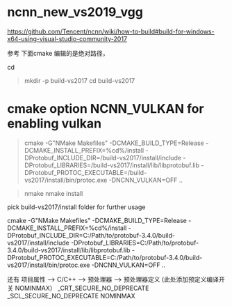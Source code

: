 # ncnn_new_vs2019_vgg

https://github.com/Tencent/ncnn/wiki/how-to-build#build-for-windows-x64-using-visual-studio-community-2017

参考
下面cmake 编辑的是绝对路径，

cd <ncnn-root-dir>
> mkdir -p build-vs2017
> cd build-vs2017

# cmake option NCNN_VULKAN for enabling vulkan
> cmake -G"NMake Makefiles" -DCMAKE_BUILD_TYPE=Release -DCMAKE_INSTALL_PREFIX=%cd%/install -DProtobuf_INCLUDE_DIR=<protobuf-root-dir>/build-vs2017/install/include -DProtobuf_LIBRARIES=<protobuf-root-dir>/build-vs2017/install/lib/libprotobuf.lib -DProtobuf_PROTOC_EXECUTABLE=<protobuf-root-dir>/build-vs2017/install/bin/protoc.exe -DNCNN_VULKAN=OFF ..

> nmake
> nmake install

pick build-vs2017/install folder for further usage


cmake -G"NMake Makefiles" -DCMAKE_BUILD_TYPE=Release -DCMAKE_INSTALL_PREFIX=%cd%/install -DProtobuf_INCLUDE_DIR=C:/Path/to/protobuf-3.4.0/build-vs2017/install/include -DProtobuf_LIBRARIES=C:/Path/to/protobuf-3.4.0/build-vs2017/install/lib/libprotobuf.lib -DProtobuf_PROTOC_EXECUTABLE=C:/Path/to/protobuf-3.4.0/build-vs2017/install/bin/protoc.exe -DNCNN_VULKAN=OFF ..


还有  项目属性   ——> C/C++ ——> 预处理器 ——> 预处理器定义 (此处添加预定义编译开关   NOMINMAX）
_CRT_SECURE_NO_DEPRECATE
_SCL_SECURE_NO_DEPRECATE
NOMINMAX
